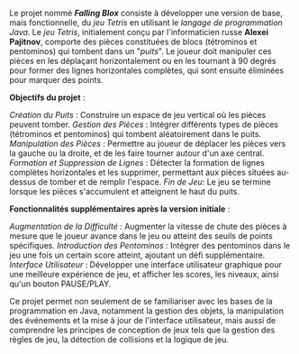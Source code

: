 Le projet nommé **_Falling Blox_** consiste à développer une version de base, mais fonctionnelle, du _jeu Tetris_ en utilisant le _langage de programmation Java_. Le _jeu Tetris_, initialement conçu par l'informaticien russe **Alexei Pajitnov**, comporte des pièces constituées de blocs (tétrominos et pentominos) qui tombent dans un "_puits_". Le joueur doit manipuler ces pièces en les déplaçant horizontalement ou en les tournant à 90 degrés pour former des lignes horizontales complètes, qui sont ensuite éliminées pour marquer des points.


**Objectifs du projet** :

_Création du Puits_ : Construire un espace de jeu vertical où les pièces peuvent tomber.
_Gestion des Pièces_ : Intégrer différents types de pièces (tétrominos et pentominos) qui tombent aléatoirement dans le puits.
_Manipulation des Pièces_ : Permettre au joueur de déplacer les pièces vers la gauche ou la droite, et de les faire tourner autour d'un axe central.
_Formation et Suppression de Lignes_ : Détecter la formation de lignes complètes horizontales et les supprimer, permettant aux pièces situées au-dessus de tomber et de remplir l'espace.
_Fin de Jeu_: Le jeu se termine lorsque les pièces s'accumulent et atteignent le haut du puits.

**Fonctionnalités supplémentaires après la version initiale** :

_Augmentation de la Difficulté_ : Augmenter la vitesse de chute des pièces à mesure que le joueur avance dans le jeu ou atteint des seuils de points spécifiques.
_Introduction des Pentominos_ : Intégrer des pentominos dans le jeu une fois un certain score atteint, ajoutant un défi supplémentaire.
_Interface Utilisateur_ : Développer une interface utilisateur graphique pour une meilleure expérience de jeu, et afficher les scores, les niveaux, ainsi qu'un bouton PAUSE/PLAY.


Ce projet permet non seulement de se familiariser avec les bases de la programmation en Java, notamment la gestion des objets, la manipulation des événements et la mise à jour de l'interface utilisateur, mais aussi de comprendre les principes de conception de jeux tels que la gestion des règles de jeu, la détection de collisions et la logique de jeu.
